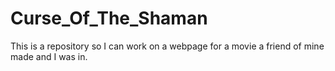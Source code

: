 # Curse_Of_The_Shaman
This is a repository so I can work on a webpage for a movie a friend of mine made and I was in.
